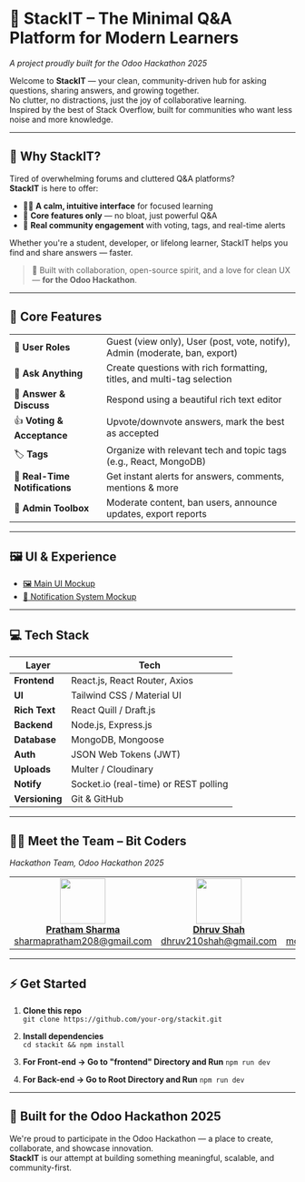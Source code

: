 # 🚀 StackIT – The Minimal Q&A Platform for Modern Learners  
*A project proudly built for the Odoo Hackathon 2025*

Welcome to **StackIT** — your clean, community-driven hub for asking questions, sharing answers, and growing together.  
No clutter, no distractions, just the joy of collaborative learning.  
Inspired by the best of Stack Overflow, built for communities who want less noise and more knowledge.

---

## 🙋 Why StackIT?

Tired of overwhelming forums and cluttered Q&A platforms?  
**StackIT** is here to offer:

- 🧘‍♂️ **A calm, intuitive interface** for focused learning  
- 🎯 **Core features only** — no bloat, just powerful Q&A  
- 🤝 **Real community engagement** with voting, tags, and real-time alerts  

Whether you're a student, developer, or lifelong learner, StackIT helps you find and share answers — faster.

> 🏁 Built with collaboration, open-source spirit, and a love for clean UX — **for the Odoo Hackathon**.

---

## 🌟 Core Features

|  |  |
|---|---|
| 🔐 **User Roles** | Guest (view only), User (post, vote, notify), Admin (moderate, ban, export) |
| 📝 **Ask Anything** | Create questions with rich formatting, titles, and multi-tag selection |
| 💬 **Answer & Discuss** | Respond using a beautiful rich text editor |
| 👍 **Voting & Acceptance** | Upvote/downvote answers, mark the best as accepted |
| 🏷️ **Tags** | Organize with relevant tech and topic tags (e.g., React, MongoDB) |
| 🔔 **Real-Time Notifications** | Get instant alerts for answers, comments, mentions & more |
| 🧰 **Admin Toolbox** | Moderate content, ban users, announce updates, export reports |

---

## 🖼️ UI & Experience

- [🖼️ Main UI Mockup](https://link.excalidraw.com/l/65VNwvy7c4X/8bM86GXnnUN)  
- [🔔 Notification System Mockup](https://link.excalidraw.com/l/65VNwvy7c4X/9mhEahV0MQg)

---

## 💻 Tech Stack

| Layer         | Tech                                   |
|---------------|----------------------------------------|
| **Frontend**  | React.js, React Router, Axios          |
| **UI**        | Tailwind CSS / Material UI             |
| **Rich Text** | React Quill / Draft.js                 |
| **Backend**   | Node.js, Express.js                    |
| **Database**  | MongoDB, Mongoose                      |
| **Auth**      | JSON Web Tokens (JWT)                  |
| **Uploads**   | Multer / Cloudinary                    |
| **Notify**    | Socket.io (real-time) or REST polling  |
| **Versioning**| Git & GitHub                           |

---

## 👨‍💻 Meet the Team – Bit Coders  
*Hackathon Team, Odoo Hackathon 2025*

<table>
  <tr>
    <td align="center">
      <a href="https://github.com/pratham4434">
        <img src="https://avatars.githubusercontent.com/u/100030051?v=4" width="80"/><br/>
        <b>Pratham Sharma</b>
      </a><br/>
      <a href="mailto:sharmapratham208@gmail.com">sharmapratham208@gmail.com</a>
    </td>
    <td align="center">
      <a href="https://github.com/Dhruv-2103">
        <img src="https://avatars.githubusercontent.com/u/103915592?v=4" width="80"/><br/>
        <b>Dhruv Shah</b>
      </a><br/>
      <a href="mailto:dhruv210shah@gmail.com">dhruv210shah@gmail.com</a>
    </td>
    <td align="center">
      <img src="https://avatars.githubusercontent.com/u/121177570?v=4" width="80"/><br/>
      <b>Mohib Ali Solanki</b><br/>
      <a href="mailto:mohibsolanki@gmail.com">mohibsolanki@gmail.com</a>
    </td>
    <td align="center">
      <a href="https://github.com/Dhruv-Mali">
        <img src="https://avatars.githubusercontent.com/u/109059409?v=4" width="80"/><br/>
        <b>Dhruv Mali</b>
      </a><br/>
      <a href="mailto:dhruvmali9039@gmail.com">dhruvmali9039@gmail.com</a>
    </td>
  </tr>
</table>

---

## ⚡ Get Started

1. **Clone this repo**  
   `git clone https://github.com/your-org/stackit.git`

2. **Install dependencies**  
   `cd stackit && npm install`

3. **For Front-end -> Go to "frontend" Directory and Run**
   `npm run dev`

4. **For Back-end -> Go to Root Directory and Run**
   `npm run dev`
---

## 🏁 Built for the Odoo Hackathon 2025

We're proud to participate in the Odoo Hackathon — a place to create, collaborate, and showcase innovation.  
**StackIT** is our attempt at building something meaningful, scalable, and community-first.


